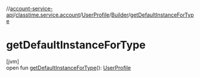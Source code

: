 //[account-service-api](../../../../index.md)/[classtime.service.account](../../index.md)/[UserProfile](../index.md)/[Builder](index.md)/[getDefaultInstanceForType](get-default-instance-for-type.md)

# getDefaultInstanceForType

[jvm]\
open fun [getDefaultInstanceForType](get-default-instance-for-type.md)(): [UserProfile](../index.md)

